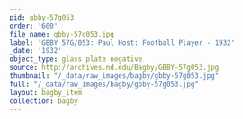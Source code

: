 ```yaml
---
pid: gbby-57g053
order: '600'
file_name: gbby-57g053.jpg
label: 'GBBY 57G/053: Paul Host: Football Player - 1932'
_date: '1932'
object_type: glass plate negative
source: http://archives.nd.edu/Bagby/GBBY-57g053.jpg
thumbnail: "/_data/raw_images/bagby/gbby-57g053.jpg"
full: "/_data/raw_images/bagby/gbby-57g053.jpg"
layout: bagby_item
collection: bagby
---
```

